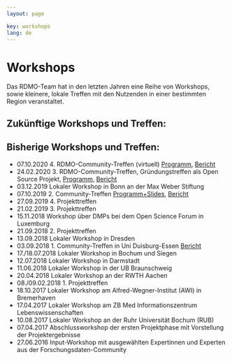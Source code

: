 ```yaml
---
layout: page

key: workshops
lang: de
---
```


Workshops
=========

Das RDMO-Team hat in den letzten Jahren eine Reihe von Workshops, sowie kleinere, lokale Treffen mit den Nutzenden in einer bestimmten Region veranstaltet.


Zukünftige Workshops und Treffen:
---------------------------------



Bisherige Workshops und Treffen:
--------------------------------
* 07.10.2020 4. RDMO-Community-Treffen (virtuell) [Programm](/events/workshop102020_programm), [Bericht](https://www.forschungsdaten.org/index.php/Viertes_Community-Treffen)
* 24.02.2020 3. RDMO-Community-Treffen, Gründungstreffen als Open Source Projekt, [Programm](/events/workshop022020_programm), [Bericht](https://www.forschungsdaten.org/index.php/Drittes_Community-Treffen)
* 03.12.2019 Lokaler Workshop in Bonn an der Max Weber Stiftung
* 07.10.2019 2. Community-Treffen [Programm+Slides](/events/workshop2019), [Bericht](https://www.forschungsdaten.org/index.php/Zweites_Community-Treffen)
* 27.09.2019 4. Projekttreffen
* 21.02.2019 3. Projekttreffen
* 15.11.2018 Workshop über DMPs bei dem Open Science Forum in Luxemburg
* 21.09.2018 2. Projekttreffen
* 13.09.2018 Lokaler Workshop in Dresden
* 03.09.2018 1. Community-Treffen in Uni Duisburg-Essen [Bericht](http://www.forschungsdaten.org/index.php/Erstes_Community-Treffen)
* 17./18.07.2018 Lokaler Workshop in Bochum und Siegen
* 12.07.2018 Lokaler Workshop in Darmstadt
* 11.06.2018 Lokaler Workshop in der UB Braunschweig
* 20.04.2018 Lokaler Workshop an der RWTH Aachen
* 08./09.02.2018 1. Projekttreffen
* 18.10.2017 Lokaler Workshop am Alfred-Wegner-Institut (AWI) in Bremerhaven
* 17.04.2017 Lokaler Workshop am ZB Med Informationszentrum Lebenswissenschaften
* 10.08.2017 Lokaler Workshop an der Ruhr Universität Bochum (RUB)
* 07.04.2017 Abschlussworkshop der ersten Projektphase mit Vorstellung der Projektergebnisse
* 27.06.2016 Input-Workshop mit ausgewählten Expertinnen und Experten aus der Forschungsdaten-Community
